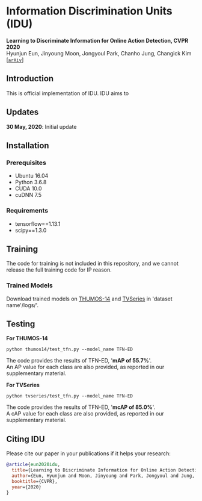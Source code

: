 # Information Discrimination Units (IDU)
**Learning to Discriminate Information for Online Action Detection, CVPR 2020**  
Hyunjun Eun, Jinyoung Moon, Jongyoul Park, Chanho Jung, Changick Kim  
[[`arXiv`](https://arxiv.org/abs/1912.04461)]

## Introduction
This is official implementation of IDU. IDU aims to 

## Updates
**30 May, 2020**: Initial update

## Installation

### Prerequisites
- Ubuntu 16.04  
- Python 3.6.8   
- CUDA 10.0  
- cuDNN 7.5

### Requirements
- tensorflow==1.13.1  
- scipy==1.3.0  

## Training
The code for training is not included in this repository, and we cannot release the full training code for IP reason.

### Trained Models
Download trained models on [THUMOS-14](https://drive.google.com/uc?export=download&confirm=8b-Z&id=1DUpOzbLG-8ptpPVJrzsRiKFRIaO1FBcs) and [TVSeries](https://drive.google.com/uc?export=download&confirm=A33G&id=1zJ7EfhQg91XVrV9ryjvmcoyQDEl3U_Fn) in 'dataset name'/logs/'.

## Testing

__For THUMOS-14__  
```
python thumos14/test_tfn.py --model_name TFN-ED
```
The code provides the results of TFN-ED, '__mAP of 55.7%__'.  
An AP value for each class are also provided, as reported in our supplementary material.

__For TVSeries__  
```
python tvseries/test_tfn.py --model_name TFN-ED
```
The code provides the results of TFN-ED, '__mcAP of 85.0%__'.  
A cAP value for each class are also provided, as reported in our supplementary material.

## Citing IDU
Please cite our paper in your publications if it helps your research:

```BibTeX
@article{eun2020idu,
  title={Learning to Discriminate Information for Online Action Detection},
  author={Eun, Hyunjun and Moon, Jinyoung and Park, Jongyoul and Jung, Chanho and Kim, Changick},
  booktitle={CVPR},
  year={2020}
} 
```

